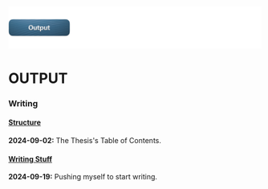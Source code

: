 ![](../E_ASSETS/repo-images/skeuomorphism_output.png)
# OUTPUT

### Writing

#### [Structure](WRITING/2024-09-02/240902_Structure.md)
**2024-09-02:** The Thesis's Table of Contents.

#### [Writing Stuff](WRITING/2024-09-19/240919_Writing-Stuff.md)
**2024-09-19:** Pushing myself to start writing.